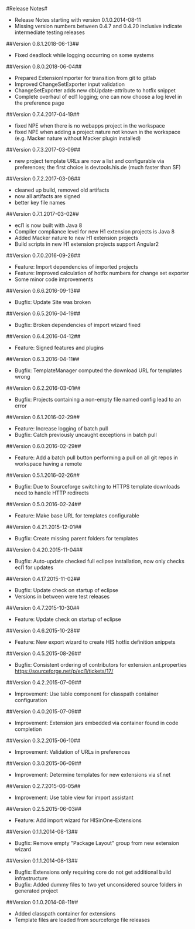#Release Notes#

* Release Notes starting with version 0.1.0.2014-08-11
* Missing version numbers between 0.4.7 and 0.4.20 inclusive indicate intermediate testing releases

##Version 0.8.1.2018-06-13##
* Fixed deadlock while logging occurring on some systems

##Version 0.8.0.2018-06-04##
* Prepared ExtensionImporter for transition from git to gitlab
* Improved ChangeSetExporter input validation
* ChangeSetExporter adds new dbUpdate-attribute to hotfix snippet
* Complete overhaul of ecl1 logging; one can now choose a log level in the preference page

##Version 0.7.4.2017-04-19##
* fixed NPE when there is no webapps project in the workspace
* fixed NPE when adding a project nature not known in the workspace (e.g. Macker nature without Macker plugin installed)

##Version 0.7.3.2017-03-09##
* new project template URLs are now a list and configurable via preferences; the first choice is devtools.his.de (much faster than SF)

##Version 0.7.2.2017-03-06##
* cleaned up build, removed old artifacts
* now all artifacts are signed
* better key file names

##Version 0.7.1.2017-03-02##
* ecl1 is now built with Java 8
* Compiler compliance level for new H1 extension projects is Java 8
* Added Macker nature to new H1 extension projects
* Build scripts in new H1 extension projects support Angular2

##Version 0.7.0.2016-09-26##
* Feature: Import dependencies of imported projects
* Feature: Improved calculation of hotfix numbers for change set exporter
* Some minor code improvements

##Version 0.6.6.2016-09-13##
* Bugfix: Update Site was broken

##Version 0.6.5.2016-04-19##
* Bugfix: Broken dependencies of import wizard fixed

##Version 0.6.4.2016-04-12##
* Feature: Signed features and plugins

##Version 0.6.3.2016-04-11##
* Bugfix: TemplateManager computed the download URL for templates wrong

##Version 0.6.2.2016-03-01##
* Bugfix: Projects containing a non-empty file named config lead to an error

##Version 0.6.1.2016-02-29##
* Feature: Increase logging of batch pull
* Bugfix: Catch previously uncaught exceptions in batch pull

##Version 0.6.0.2016-02-29##
* Feature: Add a batch pull button performing a pull on all git repos in workspace having a remote

##Version 0.5.1.2016-02-26##
* Bugfix: Due to Sourceforge switching to HTTPS template downloads need to handle HTTP redirects

##Version 0.5.0.2016-02-24##
* Feature: Make base URL for templates configurable

##Version 0.4.21.2015-12-01##
* Bugfix: Create missing parent folders for templates

##Version 0.4.20.2015-11-04##
* Bugfix: Auto-update checked full eclipse installation, now only checks ecl1 for updates

##Version 0.4.17.2015-11-02##
* Bugfix: Update check on startup of eclipse
* Versions in between were test releases

##Version 0.4.7.2015-10-30##
* Feature: Update check on startup of eclipse

##Version 0.4.6.2015-10-28##
* Feature: New export wizard to create HIS hotfix definition snippets

##Version 0.4.5.2015-08-26##
* Bugfix: Consistent ordering of contributors for extension.ant.properties https://sourceforge.net/p/ecl1/tickets/17/

##Version 0.4.2.2015-07-09##
* Improvement: Use table component for classpath container configuration

##Version 0.4.0.2015-07-09##
* Improvement: Extension jars embedded via container found in code completion

##Version 0.3.2.2015-06-10##
* Improvement: Validation of URLs in preferences

##Version 0.3.0.2015-06-09##
* Improvement: Determine templates for new extensions via sf.net

##Version 0.2.7.2015-06-05##
* Improvement: Use table view for import assistant

##Version 0.2.5.2015-06-03##

* Feature: Add import wizard for HISinOne-Extensions

##Version 0.1.1.2014-08-13##

* Bugfix: Remove empty "Package Layout" group from new extension wizard

##Version 0.1.1.2014-08-13##

* Bugfix: Extensions only requiring core do not get additional build infrastructure
* Bugfix: Added dummy files to two yet unconsidered source folders in generated project

##Version 0.1.0.2014-08-11##

* Added classpath container for extensions
* Template files are loaded from sourceforge file releases
